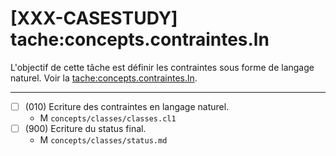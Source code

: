 [XXX-CASESTUDY] tache:concepts.contraintes.ln
===========================================================

L'objectif de cette tâche est définir les contraintes sous forme
de langage naturel.
Voir la [tache:concepts.contraintes.ln](https://modelscript.readthedocs.io/en/latest/tasks/concepts/concepts.contraintes.ln/index.html).

________

- [ ] (010) Ecriture des contraintes en langage naturel.
    - M ``concepts/classes/classes.cl1``
- [ ] (900) Ecriture du status final.
    - M ``concepts/classes/status.md``

